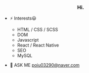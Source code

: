 ### <div align="center">Hi.</div>  


- ⚡ Interests😃
  - HTML / CSS / SCSS
  - DOM
  - Javascript
  - React / React Native
  - SEO
  - MySQL
  

- 🔭 ASK ME [poiu03290@naver.com]() 
